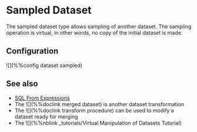 # Sampled Dataset

The sampled dataset type allows sampling of another dataset. The sampling 
operation is virtual, in other words, no copy of the initial dataset is made.

## Configuration

![](%%config dataset sampled)

## See also

* [SQL From Expressions](../sql/FromExpression.md)
* The ![](%%doclink merged dataset) is another dataset transformation
* The ![](%%doclink transform procedure) can be used to modify a dataset ready for merging
* The ![](%%nblink _tutorials/Virtual Manipulation of Datasets Tutorial)

